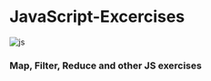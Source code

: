 # JavaScript-Excercises

![js](https://user-images.githubusercontent.com/49698792/181400579-50914ba7-9e58-4d90-81e1-66c58d602aa3.png)

### Map, Filter, Reduce and other JS exercises
